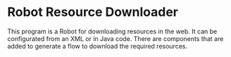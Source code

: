 Robot Resource Downloader
=========================

This program is a Robot for downloading resources in the web. It can be configurated from an XML or in Java code.
There are components that are added to generate a flow to download the required resources.
